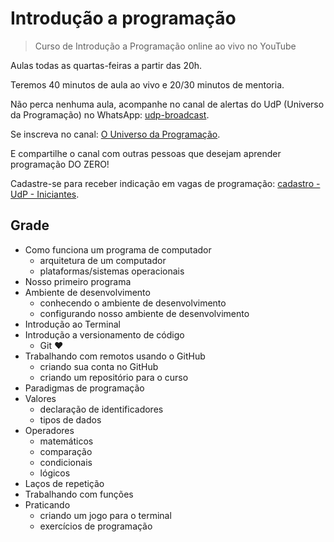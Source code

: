 # Introdução a programação

> Curso de Introdução a Programação online ao vivo no YouTube

Aulas todas as quartas-feiras a partir das 20h.

Teremos 40 minutos de aula ao vivo e 20/30 minutos de mentoria.

Não perca nenhuma aula, acompanhe no canal de alertas do UdP (Universo da Programação) no WhatsApp: [udp-broadcast](https://bit.ly/udp-broadcast).

Se inscreva no canal: [O Universo da Programação](https://www.youtube.com/c/ouniversodaprogramacao).

E compartilhe o canal com outras pessoas que desejam aprender programação DO ZERO!

Cadastre-se para receber indicação em vagas de programação: [cadastro - UdP - Iniciantes](https://forms.gle/ENqEsrNabQe7H7te9).

## Grade

- Como funciona um programa de computador
  - arquitetura de um computador
  - plataformas/sistemas operacionais
- Nosso primeiro programa
- Ambiente de desenvolvimento
  - conhecendo o ambiente de desenvolvimento
  - configurando nosso ambiente de desenvolvimento
- Introdução ao Terminal
- Introdução a versionamento de código
  - Git :heart:
- Trabalhando com remotos usando o GitHub
  - criando sua conta no GitHub
  - criando um repositório para o curso
- Paradigmas de programação
- Valores
  - declaração de identificadores
  - tipos de dados
- Operadores
  - matemáticos
  - comparação
  - condicionais
  - lógicos
- Laços de repetição
- Trabalhando com funções
- Praticando
  - criando um jogo para o terminal
  - exercícios de programação
